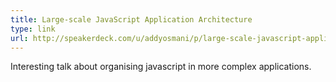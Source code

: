 ```yaml
---
title: Large-scale JavaScript Application Architecture
type: link
url: http://speakerdeck.com/u/addyosmani/p/large-scale-javascript-application-architecture
---
```


Interesting talk about organising javascript in more complex
applications.
